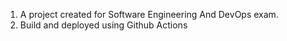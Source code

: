 1. A project created for Software Engineering And DevOps exam.
2. Build and deployed using Github Actions
